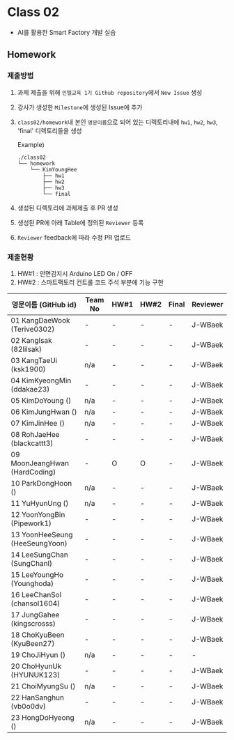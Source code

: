 # Class 02

* AI를 활용한 Smart Factory 개발 실습

## Homework

### 제출방법

1. 과제 제출을 위해 `인텔교육 1기 Github repository`에서 `New Issue` 생성

2. 강사가 생성한 `Milestone`에 생성된 Issue에 추가 

3. `class02/homework`내 본인 `영문이름`으로 되어 있는 디렉토리내에 `hw1`, `hw2`, `hw3`, 'final' 디렉토리들을 생성

    Example)
    ```
    ./class02
    └── homework
        └── KimYoungHee
            ├── hw1
            ├── hw2
            ├── hw3
            └── final
    ```

4. 생성된 디렉토리에 과제제출 후 PR 생성

5. 생성된 PR에 아래 Table에 정의된 `Reviewer` 등록

6. `Reviewer` feedback에 따라 수정 PR 업로드

### 제출현황
1. HW#1 : 안면감지시 Arduino LED On / OFF
2. HW#2 : 스마트팩토리 컨트롤 코드 주석 부분에 기능 구현

| 영문이름 (GitHub id)           | Team No | HW#1 | HW#2 | Final | Reviewer |
|------------------------------|---------|------|------|-------|----------|
| 01 KangDaeWook (Terive0302) | - | - | - | - | J-WBaek |
| 02 KangIsak (82lilsak) | - | - | - | - | J-WBaek |
| 03 KangTaeUi (ksk1900) | n/a | - | - | - | J-WBaek |
| 04 KimKyeongMin (ddakae23) | - | - | - | - | J-WBaek |
| 05 KimDoYoung () | n/a | - | - | - | J-WBaek |
| 06 KimJungHwan () | n/a | - | - | - | J-WBaek |
| 07 KimJinHee () | n/a | - | - | - | J-WBaek |
| 08 RohJaeHee (blackcattt3) | - | - | - | - | J-WBaek |
| 09 MoonJeangHwan (HardCoding) | - | O | O | - | J-WBaek |
| 10 ParkDongHoon () | n/a | - | - | - | J-WBaek |
| 11 YuHyunUng () | n/a | - | - | - | J-WBaek |
| 12 YoonYongBin (Pipework1) | - | - | - | - | J-WBaek |
| 13 YoonHeeSeung (HeeSeungYoon) | - | - | - | - | J-WBaek |
| 14 LeeSungChan (SungChanl) | - | - | - | - | J-WBaek |
| 15 LeeYoungHo  (Younghoda) | - | - | - | - | J-WBaek |
| 16 LeeChanSol  (chansol1604) | - | - | - | - | J-WBaek |
| 17 JungGahee	 (kingscrosss) | - | - | - | - | J-WBaek |
| 18 ChoKyuBeen (KyuBeen27) | - | - | - | - | J-WBaek |
| 19 ChoJiHyun () | n/a | - | - | - | - | J-WBaek |
| 20 ChoHyunUk (HYUNUK123) | - | - | - | - | J-WBaek |
| 21 ChoiMyungSu () | n/a | - | - | - | J-WBaek |
| 22 HanSanghun (vb0o0dv) | - | - | - | - | J-WBaek |
| 23 HongDoHyeong () | n/a | - | - | - | J-WBaek |
